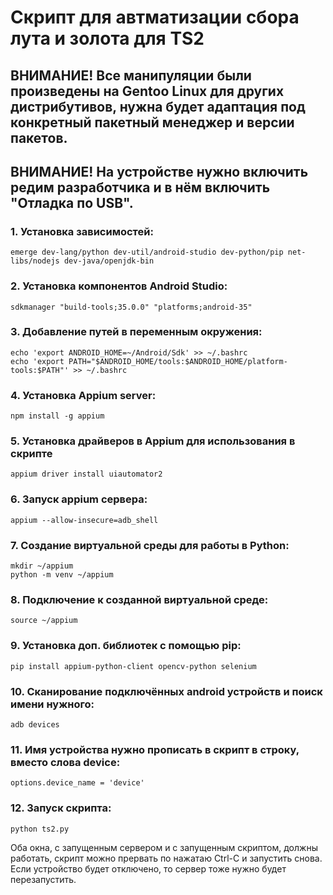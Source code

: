 # Скрипт для автматизации сбора лута и золота для TS2

## ВНИМАНИЕ! Все манипуляции были произведены на Gentoo Linux для других дистрибутивов, нужна будет адаптация под конкретный пакетный менеджер и версии пакетов.
## ВНИМАНИЕ! На устройстве нужно включить редим разработчика и в нём включить "Отладка по USB".

### 1.  Установка зависимостей:
    
    emerge dev-lang/python dev-util/android-studio dev-python/pip net-libs/nodejs dev-java/openjdk-bin
    

### 2.  Установка компонентов Android Studio:
    
    sdkmanager "build-tools;35.0.0" "platforms;android-35"
    
   
### 3.  Добавление путей в переменным окружения:
    
    echo 'export ANDROID_HOME=~/Android/Sdk' >> ~/.bashrc
    echo 'export PATH="$ANDROID_HOME/tools:$ANDROID_HOME/platform-tools:$PATH"' >> ~/.bashrc
    

### 4.  Установка Appium server:
    
    npm install -g appium
    

### 5.  Установка драйверов в Appium для использования в скрипте
    
    appium driver install uiautomator2
    

### 6.  Запуск appium сервера:
    
    appium --allow-insecure=adb_shell
    

### 7.  Создание виртуальной среды для работы в Python:
    
    mkdir ~/appium
    python -m venv ~/appium
    

### 8.  Подключение к созданной виртуальной среде:
    
    source ~/appium
    
   
### 9.  Установка доп. библиотек с помощью pip:
    
    pip install appium-python-client opencv-python selenium
    

### 10. Сканирование подключённых android устройств и поиск имени нужного:
    
    adb devices
    

### 11. Имя устройства нужно прописать в скрипт в строку, вместо слова device:
    
    options.device_name = 'device'
    

### 12. Запуск скрипта:
    
    python ts2.py
    
    

Оба окна, с запущенным сервером и с запущенным скриптом, должны работать, скрипт можно прервать по нажатаю Ctrl-C и запустить снова. Если устройство будет отключено, то сервер тоже нужно будет перезапустить.
